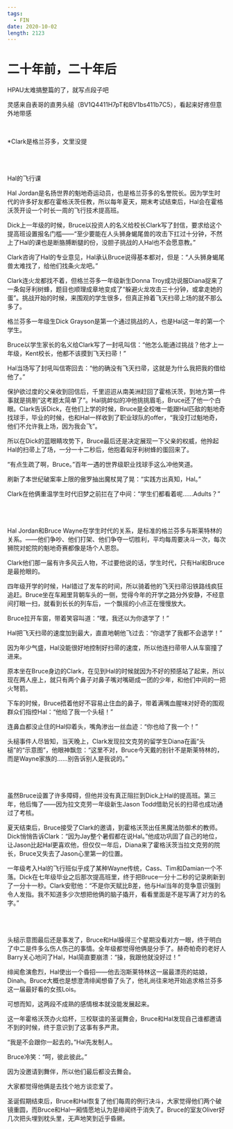 ```yaml
---
tags:
  - FIN
date: 2020-10-02
length: 2123
---
```


# 二十年前，二十年后

HPAU太难搞整篇的了，就写点段子吧

灵感来自表哥的直男头槌（BV1Q4411H7pT和BV1bs411b7C5），看起来好疼但意外地带感

<br>

*Clark是格兰芬多，文里没提

<br>

<br>
<br>
Hal的飞行课

Hal Jordan是名扬世界的魁地奇运动员，也是格兰芬多的名誉院长。因为学生时代的许多好友都在霍格沃茨任教，所以每年夏天，期末考试结束后，Hal会在霍格沃茨开设一个时长一周的飞行技术提高班。

Dick上一年级的时候，Bruce以投资人的名义给校长Clark写了封信，要求给这个提高班设置报名门槛——“至少要能在人头狮身蝎尾兽的攻击下扛过十分钟，不然上了Hal的课也是断胳膊断腿的份，没胆子挑战的人Hal也不会愿意教。”

Clark咨询了Hal的专业意见，Hal承认Bruce说得基本都对，但是：“人头狮身蝎尾兽太难找了，给他们找条火龙吧。”

Clark连火龙都找不着，但格兰芬多一年级新生Donna Troy成功说服Diana捉来了一条匈牙利树蜂，题目也顺理成章地变成了“躲避火龙攻击三十分钟，或拿走她的蛋”。挑战开始的时候，来围观的学生很多，但真正拎着飞天扫帚上场的就不那么多了。

格兰芬多一年级生Dick Grayson是第一个通过挑战的人，也是Hal这一年的第一个学生。

Bruce以学生家长的名义给Clark写了一封吼叫信：“他怎么能通过挑战？他才上一年级，Kent校长，他都不该摸到飞天扫帚！”

Hal当场写了封吼叫信寄回去：“他的确没有飞天扫帚，这就是为什么我把我的借给他了。”

保护欲过度的父亲收到回信后，千里迢迢从南美洲赶回了霍格沃茨，到地方第一件事就是挑剔“这考题太简单了”。Hal挑衅似的冲他挑挑眉毛，Bruce还了他一个白眼。Clark告诉Dick，在他们上学的时候，Bruce是全校唯一能跟Hal匹敌的魁地奇找球手，毕业的时候，也和Hal一样收到了职业球队的offer，“我没打过魁地奇，他们不允许我上场，因为我会飞”。

所以在Dick的蓝眼睛攻势下，Bruce最后还是决定展现一下父亲的权威，他拎起Hal的扫帚上了场，一分一十二秒后，他抱着匈牙利树蜂的蛋回来了。

“有点生疏了啊，Bruce。”百年一遇的世界级职业找球手这么冲他笑道。

刷新了本世纪破案率上限的傲罗抽出魔杖晃了晃：“实践方出真知，Hal。”

Clark在他俩重温学生时代旧梦之前拦在了中间：“学生们都看着呢……Adults？”

<br>

<br>
<br>
Hal Jordan和Bruce Wayne在学生时代的关系，是标准的格兰芬多与斯莱特林的关系。——他们争吵、他们打架、他们争夺一切胜利，平均每周要决斗一次，每次狮院对蛇院的魁地奇赛都像是场个人恩怨。

Clark他们那一届有许多风云人物，不过要他说的话，学生时代，只有Hal和Bruce是最抢眼的。

四年级开学的时候，Hal错过了发车的时间，所以骑着他的飞天扫帚沿铁路线疯狂追赶。Bruce坐在车厢里背朝车头的一侧，觉得今年的开学之路分外安静，不经意间打眼一扫，就看到长长的列车后，一个飘摇的小点正在慢慢放大。

Bruce拉开车窗，带着笑容叫道：“嘿，我还以为你退学了！”

Hal把飞天扫帚的速度加到最大，直直地朝他飞过去：“你退学了我都不会退学！”

因为年少气盛，Hal没能很好地控制好扫帚的速度，所以他连扫帚带人从车窗撞了进来。

原本坐在Bruce身边的Clark，在见到Hal的时候就因为不好的预感站了起来，所以现在两人座上，就只有两个鼻子对鼻子嘴对嘴砸成一团的少年，和他们中间的一把火弩箭。

下车的时候，Bruce捂着他好不容易止住血的鼻子，带着满嘴血腥味对好奇的围观群众们指控Hal：“他给了我一个头槌！”

连鼻血都没止住的Hal仰着头，嘴角渗出一丝血迹：“你也给了我一个！”

头槌事件人尽皆知，当天晚上，Clark发现拉文克劳的留学生Diana在画“头槌”的“示意图”，他眼神飘忽：“这里不对，Bruce今天戴的别针不是斯莱特林的，而是Wayne家族的……别告诉别人是我说的。”

<br>

<br>
<br>
虽然Bruce设置了许多障碍，但他并没有真正阻拦到Dick上Hal的提高班。第三年，他后悔了——因为拉文克劳一年级新生Jason Todd借助兄长的扫帚也成功通过了考核。

夏天结束后，Bruce接受了Clark的邀请，到霍格沃茨出任黑魔法防御术的教师。Dick悄悄告诉Clark：“因为Jay整个暑假都在说Hal。”他成功巩固了自己的地位，让Jason比起Hal更喜欢他，但仅仅一年后，Diana来了霍格沃茨当拉文克劳的院长，Bruce又失去了Jason心里第一的位置。

一年级考入Hal的飞行班似乎成了某种Wayne传统，Cass、Tim和Damian一个不落。Dick在七年级毕业之后那次提高班里，终于把Bruce一分十二秒的记录刷新到了一分十一秒。Clark安慰他：“不是你天赋比B差，他与Hal当年的竞争意识强到令人发指。我不知道多少次想把他俩的脑子撬开，看看里面是不是写满了对方的名字。”

<br>

<br>
<br>
头槌示意图最后还是事发了，Bruce和Hal臊得三个星期没看对方一眼，终于明白了中二是件多么伤人伤己的事情。全年级都觉得他俩是分手了。赫奇帕奇的老好人Barry关心地问了Hal，Hal简直要崩溃：“操，我跟他就没好过！”

绯闻愈演愈烈，Hal使出一个昏招——他去泡斯莱特林这一届最漂亮的姑娘，Dinah。Bruce大概也是想澄清绯闻想昏了头了，他礼尚往来地开始追求格兰芬多这一届最好看的女孩Lois。

可想而知，这两段不成熟的感情根本就没能发展起来。

这一年霍格沃茨办火焰杯，三校联谊的圣诞舞会，Bruce和Hal发现自己谁都邀请不到的时候，终于意识到了这事有多严肃。

“我是不会跟你一起去的。”Hal先发制人。

Bruce冷笑：“呵，彼此彼此。”

因为没邀请到舞伴，所以他们最后都没去舞会。

大家都觉得他俩是去找个地方谈恋爱了。

圣诞假期结束后，Bruce和Hal恢复了他们每周的例行决斗，大家觉得他们两个破镜重圆，而Bruce和Hal一厢情愿地认为是绯闻终于消失了。Bruce的室友Oliver好几次把头埋到枕头里，无声地笑到近乎昏厥。
